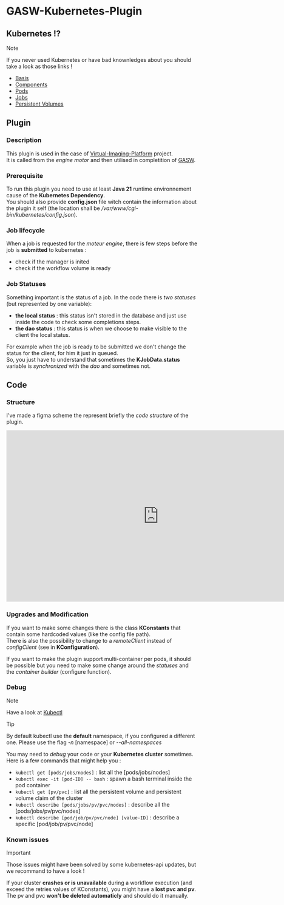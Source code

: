 # GASW-Kubernetes-Plugin
## Kubernetes !?
> [!NOTE]
> If you never used Kubernetes or have bad knownledges about you should take a look as those links !

- [Basis](https://kubernetes.io/fr/docs/tutorials/kubernetes-basics/)
- [Components](https://kubernetes.io/docs/concepts/overview/components/)
- [Pods](https://kubernetes.io/fr/docs/concepts/workloads/pods/pod/)
- [Jobs](https://kubernetes.io/docs/concepts/workloads/controllers/job/)
- [Persistent Volumes](https://kubernetes.io/docs/concepts/storage/persistent-volumes/)

## Plugin
### Description
This plugin is used in the case of [Virtual-Imaging-Platform](https://www.creatis.insa-lyon.fr/vip/) project.  
It is called from the *engine motor* and then utilised in completition of [GASW](https://github.com/virtual-imaging-platform/GASW).  

### Prerequisite
To run this plugin you need to use at least **Java 21** runtime environnement cause of the **Kubernetes Dependency**.  
You should also provide **config.json** file witch contain the information about the plugin it self (the location shall be */var/www/cgi-bin/kubernetes/config.json*).  

### Job lifecycle
When a job is requested for the *moteur engine*, there is few steps before the job is **submitted** to kubernetes :  
+ check if the manager is inited
+ check if the workflow volume is ready

### Job Statuses
Something important is the status of a job.
In the code there is *two statuses* (but represented by one variable):  
+ **the local status** : this status isn't stored in the database and just use inside the code to check some completions steps.  
+ **the dao status** : this status is when we choose to make visible to the client the local status.  

For example when the job is ready to be submitted we don't change the status for the client, for him it just in queued.  
So, you just have to understand that sometimes the **KJobData.status** variable is *synchronized* with the *dao* and sometimes not.  

## Code
### Structure
I've made a figma scheme the represent briefly the *code structure* of the plugin. 

<iframe style="border: 1px solid rgba(0, 0, 0, 0.1);" width="800" height="450" src="https://embed.figma.com/board/HwVGEjpvj0YIbDYeHxZMZP/GASW-Kubernetes-Extern?node-id=0-1&embed-host=share" allowfullscreen></iframe>

### Upgrades and Modification
If you want to make some changes there is the class **KConstants** that contain some hardcoded values (like the config file path).  
There is also the possibility to change to a *remoteClient* instead of *configClient* (see in **KConfiguration**).  

If you want to make the plugin support multi-container per pods, it should be possible but you need to make some change around the *statuses* and the *container builder* (configure function).

### Debug
> [!NOTE]
> Have a look at [Kubectl](https://kubernetes.io/docs/reference/kubectl/)

> [!TIP]
> By default kubectl use the **default** namespace, if you configured a different one. Please use the flag *-n* [namespace] or *--all-namespaces*

You may need to *debug* your code or your **Kubernetes cluster** sometimes. Here is a few commands that might help you :  
+ `kubectl get [pods/jobs/nodes]` : list all the [pods/jobs/nodes]
+ `kubectl exec -it [pod-ID] -- bash` : spawn a bash terminal inside the pod container  
+ `kubectl get [pv/pvc]` : list all the persistent volume and persistent volume claim of the cluster  
+ `kubectl describe [pods/jobs/pv/pvc/nodes]` : describe all the [pods/jobs/pv/pvc/nodes]
+ `kubectl describe [pod/job/pv/pvc/node] [value-ID]` : describe a specific [pod/job/pv/pvc/node]

### Known issues
> [!IMPORTANT]
> Those issues might have been solved by some kubernetes-api updates, but we recommand to have a look !

If your cluster **crashes or is unavailable** during a workflow execution (and exceed the retries values of KConstants), you might have a **lost pvc and pv**.  
The pv and pvc **won't be deleted automaticly** and should do it manually.  